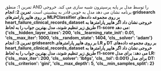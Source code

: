 تمرین 1: منطق AND را توسط مدل بر پایه پرسپترون شبیه سازی می کند. خروجی برنامه نشان می دهد مدل به خوبی قادر به پیشبینی است.
<b>
تمرین 2: انجام gridsearch  بر روی هایپر پارامترهای MLPClassifier بر روی مجموعه داده‌های heart_failure_clinical_records_dataset خروجی نشان داد اگر هایپر پارامترها به طریق زیر تنظیم شوند، مدل بهترین جواب را به لحاظ f1-score می دهد:
{'cls__hidden_layer_sizes': 200, 'cls__learning_rate_init': 0.01, 'cls__max_iter': 1000, 'cls__random_state': 1404, 'cls__solver': 'adam'}
<b>
تمرین 3: انجام gridsearch  بر روی هایپر پارامترهای LR و DT بر روی مجموعه داده‌های heart_failure_clinical_records_dataset خروجی نشان داد اگر هایپر پارامترها به طریق زیر تنظیم شوند، مدل بهترین جواب را به لحاظ f1-score می دهد:
برای مدل LR: 
{'cls__max_iter': 200, 'cls__solver': 'lbfgs', 'cls__tol': 0.001}
برای مدل DT:
{'cls__criterion': 'gini', 'cls__max_depth': 5, 'cls__min_samples_split': 2}

